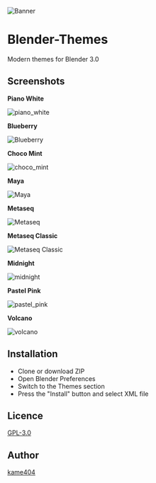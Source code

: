 ![Banner](https://user-images.githubusercontent.com/54836559/136486943-e36769a2-ff60-45f7-9878-bc8df6c2b1a0.png)

Blender-Themes
====

Modern themes for Blender 3.0
 
## Screenshots

**Piano White**

![piano_white](https://user-images.githubusercontent.com/54836559/136322620-e9401954-0251-4bb8-85be-0df7a8f7cb33.png)

**Blueberry**

![Blueberry](https://user-images.githubusercontent.com/54836559/136322650-93c33c93-2589-4d0d-89e1-10cc08517eb1.png)

**Choco Mint**

![choco_mint](https://user-images.githubusercontent.com/54836559/136504554-472cf5c3-d4a7-47f9-8bf2-0e0574a14bf3.png)

**Maya**

![Maya](https://user-images.githubusercontent.com/54836559/64172409-e76f7f80-ce8f-11e9-8fa2-e2aac76a8eaf.png)

**Metaseq**

![Metaseq](https://user-images.githubusercontent.com/54836559/64172420-eb9b9d00-ce8f-11e9-951f-3d06c24e28bb.png)

**Metaseq Classic**

![Metaseq Classic](https://user-images.githubusercontent.com/54836559/64172427-edfdf700-ce8f-11e9-8710-d905effac629.png)

**Midnight**

![midnight](https://user-images.githubusercontent.com/54836559/136486943-e36769a2-ff60-45f7-9878-bc8df6c2b1a0.png)

**Pastel Pink**

![pastel_pink](https://user-images.githubusercontent.com/54836559/136322663-694ae38f-b1d9-4611-a7e1-11c83ab02fb2.png)

**Volcano**

![volcano](https://user-images.githubusercontent.com/54836559/136486907-00ccc411-759c-46b1-94fd-aa8180d19f5e.png)


## Installation

* Clone or download ZIP
* Open Blender Preferences
* Switch to the Themes section
* Press the "Install" button and select XML file

## Licence

[GPL-3.0](https://github.com/kame404/Blender-Themes/blob/master/LICENSE)

## Author

[kame404](https://github.com/kame404)
